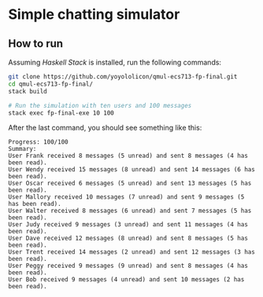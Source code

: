 # Simple chatting simulator

## How to run

Assuming *Haskell Stack* is installed, run the following commands:

```bash
git clone https://github.com/yoyololicon/qmul-ecs713-fp-final.git
cd qmul-ecs713-fp-final/
stack build

# Run the simulation with ten users and 100 messages
stack exec fp-final-exe 10 100
```

After the last command, you should see something like this:

```
Progress: 100/100
Summary:
User Frank received 8 messages (5 unread) and sent 8 messages (4 has been read).
User Wendy received 15 messages (8 unread) and sent 14 messages (6 has been read).
User Oscar received 6 messages (5 unread) and sent 13 messages (5 has been read).
User Mallory received 10 messages (7 unread) and sent 9 messages (5 has been read).
User Walter received 8 messages (6 unread) and sent 7 messages (5 has been read).
User Judy received 9 messages (3 unread) and sent 11 messages (4 has been read).
User Dave received 12 messages (8 unread) and sent 8 messages (5 has been read).
User Trent received 14 messages (2 unread) and sent 12 messages (3 has been read).
User Peggy received 9 messages (9 unread) and sent 8 messages (4 has been read).
User Bob received 9 messages (4 unread) and sent 10 messages (2 has been read).
```
